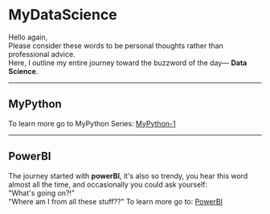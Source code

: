 # MyDataScience

Hello again,<br/>
Please consider these words to be personal thoughts rather than professional advice.<br/>
Here, I outline my entire journey toward the buzzword of the day— **Data Science**.<br/>

---
## MyPython
To learn more go to MyPython Series: [MyPython-1](https://github.com/Mymonah/MyDataScience/blob/main/Python/MyPython-1.md)

---
## PowerBI
The journey started with **powerBI**, it's also so trendy, you hear this word almost all the time, and occasionally you could ask yourself:<br/>
"What's going on?!"<br/> 
"Where am I from all these stuff??"
To learn more go to: [PowerBI](https://github.com/Mymonah/MyDataScience/blob/main/PowerBI.md)
